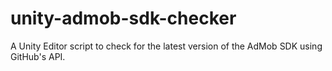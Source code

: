 # unity-admob-sdk-checker
A Unity Editor script to check for the latest version of the AdMob SDK using GitHub's API.

